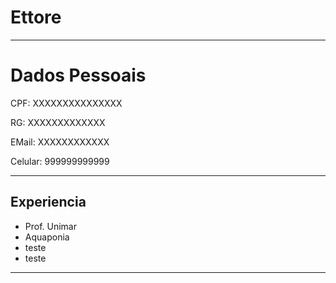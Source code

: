 # Ettore

---

# Dados Pessoais

CPF: XXXXXXXXXXXXXXX

RG: XXXXXXXXXXXXX

EMail: XXXXXXXXXXXX

Celular: 999999999999

---

## Experiencia

- Prof. Unimar
- Aquaponia
- teste
- teste

---

